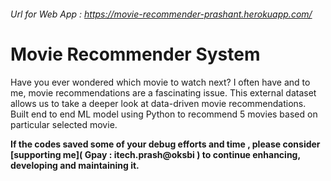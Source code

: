 ###### Url for Web App : https://movie-recommender-prashant.herokuapp.com/
# Movie Recommender System

Have you ever wondered which movie to watch next? 
I often have and to me, movie recommendations are a fascinating issue. 
This external dataset allows us to take a deeper look at data-driven movie recommendations.
Built end to end ML model using Python to recommend 5 movies based on particular selected movie.
 
**If the codes saved some of your debug efforts and time , please consider [supporting me]( Gpay : itech.prash@oksbi ) to continue enhancing, developing and maintaining it.**
